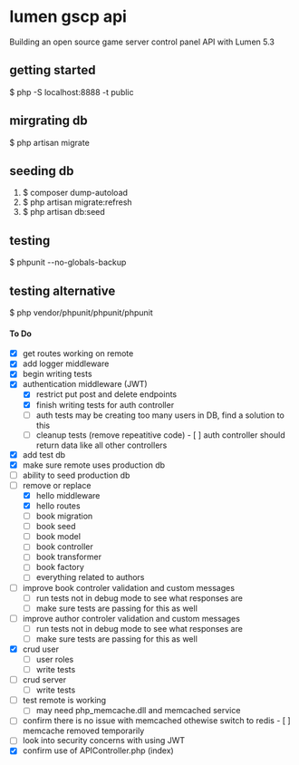 # lumen gscp api
Building an open source game server control panel API with Lumen 5.3

## getting started
$ php -S localhost:8888 -t public

## mirgrating db
$ php artisan migrate

## seeding db
1. $ composer dump-autoload
2. $ php artisan migrate:refresh
3. $ php artisan db:seed

## testing
$ phpunit --no-globals-backup

## testing alternative
$ php vendor/phpunit/phpunit/phpunit

#### To Do
- [x] get routes working on remote
- [x] add logger middleware
- [x] begin writing tests
- [x] authentication middleware (JWT)
	- [x] restrict put post and delete endpoints
	- [x] finish writing tests for auth controller
	- [ ] auth tests may be creating too many users in DB, find a solution to this
	- [ ] cleanup tests (remove repeatitive code)
			- [ ] auth controller should return data like all other controllers
- [x] add test db
- [x] make sure remote uses production db
- [ ] ability to seed production db
- [ ] remove or replace
	- [x] hello middleware 
	- [x] hello routes
	- [ ] book migration
	- [ ] book seed
	- [ ] book model
	- [ ] book controller
	- [ ] book transformer
	- [ ] book factory
	- [ ] everything related to authors
- [ ] improve book controler validation and custom messages
	- [ ] run tests not in debug mode to see what responses are 
	- [ ] make sure tests are passing for this as well	
- [ ] improve author controler validation and custom messages
	- [ ] run tests not in debug mode to see what responses are 
	- [ ] make sure tests are passing for this as well	
- [x] crud user
	- [ ] user roles
	- [ ] write tests
- [ ] crud server
	- [ ] write tests
- [ ] test remote is working
	- [ ] may need php_memcache.dll and memcached service
- [ ] confirm there is no issue with memcached othewise switch to redis
		- [ ] memcache removed temporarily 
- [ ] look into security concerns with using JWT
- [x] confirm use of APIController.php (index)